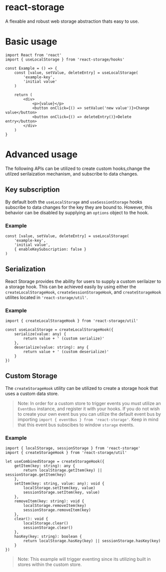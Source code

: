 # react-storage

A flexable and robust web storage abstraction thats easy to use.

# Basic usage

```
import React from 'react'
import { useLocalStorage } from 'react-storage/hooks'

const Example = () => {
	const [value, setValue, deleteEntry] = useLocalStorage(
		'example-key',
		'initial value'
	)

	return (
		<div>
			<p>{value}</p>
			<button onClick={() => setValue('new value')}>Change value</button>
			<button onClick={() => deleteEntry()}>Delete entry</button>
		</div>
	)
}
```

# Advanced usage

The following APIs can be utilized to create custom hooks,change the utilzed serilaization mechanism, and subscribe to data changes.

## Key subscription

By default both the `useLocalStorage` and `useSessionStorage` hooks subscribe to data changes for the key they are bound to. However, this behavior can be disabled by supplying an `options` object to the hook.


### Example

```
const [value, setValue, deleteEntry] = useLocalStorage(
	'example-key',
	'initial value',
	{ enableKeySubscription: false }
)
```

## Serialization

React Storage provides the ability for users to supply a custom serilaizer to a storage hook.
This can be achieved easily by using either the `createLocalStorageHook`, `createSessionStorageHook`, and `createStorageHook` utilites located in `'react-storage/util'`.

### Example

```
import { createLocalStorageHook } from 'react-storage/util'

const useLocalStorage = createLocalStorageHook({
	serialize(value: any) {
		return value + ' (custom serialize)'
	},
	deserialize(value: string): any {
		return value + ' (custom deserialize)'
	}
})
```

## Custom Storage

The `createStorageHook` utility can be utilized to create a storage hook that uses a custom data store.

> Note: In order for a custom store to trigger events you must utilize an `EventBus` instance, and register it with your hooks. If you do not wish to create your own event bus you can utilize the default event bus by importing `import { eventBus } from 'react-storage'`. Keep in mind that this event bus subscibes to window ```storage``` events.

### Example

```
import { localStorage, sessionStorage } from 'react-storage'
import { createStorageHook } from 'react-storage/util'

let useCombinedStorage = createStorageHook({
	getItem(key: string): any {
		return localStorage.getItem(key) || sessionStorage.getItem(key)
	},
	setItem(key: string, value: any): void {
		localStorage.setItem(key, value)
		sessionStorage.setItem(key, value)
	},
	removeItem(key: string): void {
		localStorage.removeItem(key)
		sessionStorage.removeItem(key)
	},
	clear(): void {
		localStorage.clear()
		sessionStorage.clear()
	},
	hasKey(key: string): boolean {
		return localStorage.hasKey(key) || sessionStorage.hasKey(key)
	}
})
```

> Note: This example will trigger eventing since its utilizing built in stores within the custom store.
